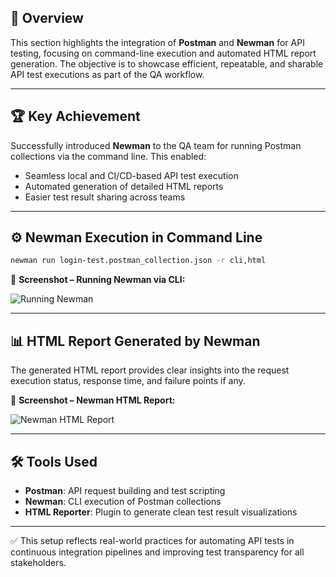 
## 📘 Overview

This section highlights the integration of **Postman** and **Newman** for API testing, focusing on command-line execution and automated HTML report generation. The objective is to showcase efficient, repeatable, and sharable API test executions as part of the QA workflow.

---

## 🏆 Key Achievement

Successfully introduced **Newman** to the QA team for running Postman collections via the command line. This enabled:
- Seamless local and CI/CD-based API test execution
- Automated generation of detailed HTML reports
- Easier test result sharing across teams

---

## ⚙️ Newman Execution in Command Line

```bash
newman run login-test.postman_collection.json -r cli,html
```

📸 **Screenshot – Running Newman via CLI:**

![Running Newman](https://github.com/user-attachments/assets/9defb6f9-cbb8-449f-ab43-4501daca5236)

---

## 📊 HTML Report Generated by Newman

The generated HTML report provides clear insights into the request execution status, response time, and failure points if any.

📸 **Screenshot – Newman HTML Report:**

![Newman HTML Report](https://github.com/user-attachments/assets/c2dffaff-df74-4d0f-b18d-c03bfd19ed0a)


---

## 🛠️ Tools Used
- **Postman**: API request building and test scripting
- **Newman**: CLI execution of Postman collections
- **HTML Reporter**: Plugin to generate clean test result visualizations

---

✅ This setup reflects real-world practices for automating API tests in continuous integration pipelines and improving test transparency for all stakeholders.
